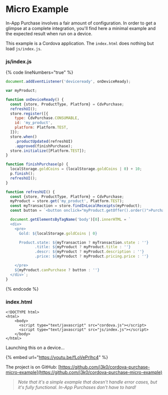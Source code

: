 # Micro Example

In-App Purchase involves a fair amount of configuration. In order to get a glimpse at a complete integration, you'll find here a minimal example and the expected result when run on a device.

This example is a Cordova application. The `index.html` does nothing but load `js/index.js`.

### js/index.js

{% code lineNumbers="true" %}
```javascript
document.addEventListener('deviceready', onDeviceReady);

var myProduct;

function onDeviceReady() {
  const {store, ProductType, Platform} = CdvPurchase;
  refreshUI();
  store.register([{
    type: CdvPurchase.CONSUMABLE,
    id: 'my_product',
    platform: Platform.TEST,
  ]});
  store.when()
    .productUpdated(refreshUI)
    .approved(finishPurchase);
  store.initialize([Platform.TEST]);
}

function finishPurchase(p) {
  localStorage.goldCoins = (localStorage.goldCoins | 0) + 10;
  p.finish();
  refreshUI();
}

function refreshUI() {
  const {store, ProductType, Platform} = CdvPurchase;
  myProduct = store.get('my_product', Platform.TEST);
  const myTransaction = store.findInLocalReceipts(myProduct);
  const button = `<button onclick="myProduct.getOffer().order()">Purchase</button>`;

  document.getElementsByTagName('body')[0].innerHTML = `
  <div>
    <pre>
      Gold: ${localStorage.goldCoins | 0}

      Product.state: ${myTransaction ? myTransaction.state : ''}
             .title: ${myProduct ? myProduct.title : ''}
             .descr: ${myProduct ? myProduct.description : ''}
             .price: ${myProduct ? myProduct.pricing.price : ''}

    </pre>
    ${myProduct.canPurchase ? button : ''}
  </div>`;
}
```
{% endcode %}

### index.html

```markup
<!DOCTYPE html>
<html>
    <body>
      <script type="text/javascript" src="cordova.js"></script>
      <script type="text/javascript" src="js/index.js"></script>
    </body>
</html>
```

Launching this on a device...

{% embed url="https://youtu.be/fLoVePrIhc4" %}

The project is on GitHub: [https://github.com/j3k0/cordova-purchase-micro-example](https://github.com/j3k0/cordova-purchase-micro-example)

> _Note that it's a simple example that doesn't handle error cases, but it's fully functional. In-App Purchases don't have to hard!_
